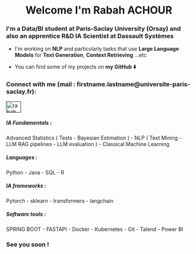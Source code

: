<h1 align="center"> Welcome I'm Rabah ACHOUR </h1>

<h3 align="left">I'm a Data/BI student at Paris-Saclay University (Orsay) and also an apprentice R&D IA Scientist at Dassault Systèmes </h3>

- I'm working on **NLP** and particularly tasks that use **Large Language Models** for **Text Generation**, **Context Retrieving** ...etc

- You can find some of my projects on **my GitHub ⬇️**

<h3 align="left">Connect with me (mail : firstname.lastname@universite-paris-saclay.fr):</h3>
<p align="left">
<a href="" target="blank"><img align="center" src="https://raw.githubusercontent.com/rahuldkjain/github-profile-readme-generator/master/src/images/icons/Social/linked-in-alt.svg" alt="rabah achour" height="30" width="40" /></a>
</p>

<h5 align="left">IA Fundamentals :</h5>
Advanced Statistics ( Tests - Bayesian Estimation ) - NLP ( Text Mining - LLM RAG pipelines - LLM evaluation ) - Classical Machine Learning

<h5 align="left">Languages :</h5>

Python - Java - SQL - R 

<h5 align="left">IA frameworks :</h5>

Pytorch - sklearn - transformers - langchain

<h5 align="left">Software tools :</h5>

SPRING BOOT - FASTAPI - Docker - Kubernetes - Git - Talend - Power BI



<h3 align="left">See you soon ! </h3>
